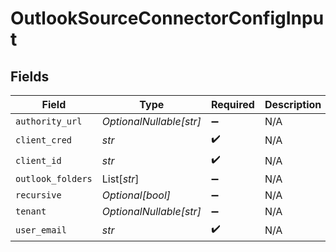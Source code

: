 # OutlookSourceConnectorConfigInput


## Fields

| Field                   | Type                    | Required                | Description             |
| ----------------------- | ----------------------- | ----------------------- | ----------------------- |
| `authority_url`         | *OptionalNullable[str]* | :heavy_minus_sign:      | N/A                     |
| `client_cred`           | *str*                   | :heavy_check_mark:      | N/A                     |
| `client_id`             | *str*                   | :heavy_check_mark:      | N/A                     |
| `outlook_folders`       | List[*str*]             | :heavy_minus_sign:      | N/A                     |
| `recursive`             | *Optional[bool]*        | :heavy_minus_sign:      | N/A                     |
| `tenant`                | *OptionalNullable[str]* | :heavy_minus_sign:      | N/A                     |
| `user_email`            | *str*                   | :heavy_check_mark:      | N/A                     |
